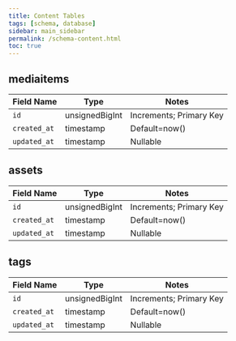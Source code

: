 ```yaml
---
title: Content Tables
tags: [schema, database]
sidebar: main_sidebar
permalink: /schema-content.html
toc: true
---
```


## mediaitems

| Field Name | Type | Notes |
| -- | -- | -- |
| `id` | unsignedBigInt | Increments; Primary Key |
| `created_at` | timestamp | Default=now() |
| `updated_at` | timestamp | Nullable |

## assets

| Field Name | Type | Notes |
| -- | -- | -- |
| `id` | unsignedBigInt | Increments; Primary Key |
| `created_at` | timestamp | Default=now() |
| `updated_at` | timestamp | Nullable |

## tags

| Field Name | Type | Notes |
| -- | -- | -- |
| `id` | unsignedBigInt | Increments; Primary Key |
| `created_at` | timestamp | Default=now() |
| `updated_at` | timestamp | Nullable |

